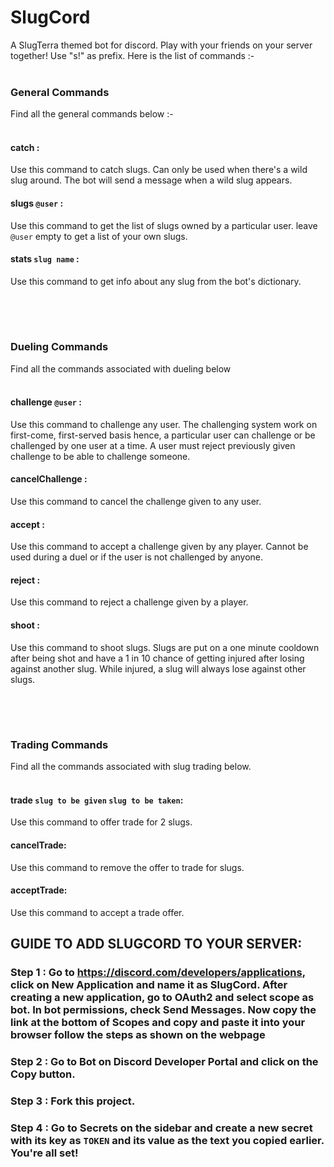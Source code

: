 # SlugCord
A SlugTerra themed bot for discord. Play with your friends on your server together! Use "s!" as prefix. Here is the list of commands :- 
<br><br>
### General Commands
Find all the general commands below :-
<br><br>
#### catch :
Use this command to catch slugs. Can only be used when there's a wild slug around. The bot will send a message when a wild slug appears.
#### slugs `@user` :
Use this command to get the list of slugs owned by a particular user. leave `@user` empty to get a list of your own slugs.
#### stats `slug name` :
Use this command to get info about any slug from the bot's dictionary.
##
<br><br>
### Dueling Commands
Find all the commands associated with dueling below
<br><br>
#### challenge `@user` :
Use this command to challenge any user. The challenging system work on first-come, first-served basis hence, a particular user can challenge or be challenged by one user at a time. A user must reject previously given challenge to be able to challenge someone.
#### cancelChallenge :
Use this command to cancel the challenge given to any user.
#### accept :
Use this command to accept a challenge given by any player. Cannot be used during a duel or if the user is not challenged by anyone.
#### reject :
Use this command to reject a challenge given by a player.
#### shoot : 
Use this command to shoot slugs. Slugs are put on a one minute cooldown after being shot and have a 1 in 10 chance of getting injured after losing against another slug. While injured, a slug will always lose against other slugs.
##
<br><br>
### Trading Commands
Find all the commands associated with slug trading below.
<br><br>
#### trade `slug to be given` `slug to be taken`:
Use this command to offer trade for 2 slugs.
#### cancelTrade:
Use this command to remove the offer to trade for slugs.
#### acceptTrade:
Use this command to accept a trade offer.

## GUIDE TO ADD SLUGCORD TO YOUR SERVER:
### Step 1 : Go to https://discord.com/developers/applications, click on New Application and name it as SlugCord. After creating a new application, go to OAuth2 and select scope as bot. In bot permissions, check Send Messages. Now copy the link at the bottom of Scopes and copy and paste it into your browser follow the steps as shown on the webpage
### Step 2 : Go to Bot on Discord Developer Portal and click on the Copy button.
### Step 3 : Fork this project.
### Step 4 : Go to Secrets on the sidebar and create a new secret with its key as `TOKEN` and its value as the text you copied earlier. You're all set!